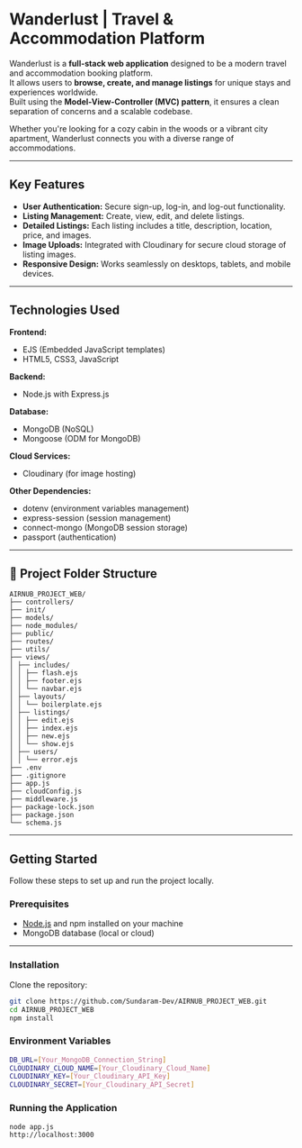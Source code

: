 # Wanderlust | Travel & Accommodation Platform

Wanderlust is a **full-stack web application** designed to be a modern travel and accommodation booking platform.  
It allows users to **browse, create, and manage listings** for unique stays and experiences worldwide.  
Built using the **Model-View-Controller (MVC) pattern**, it ensures a clean separation of concerns and a scalable codebase.  

Whether you're looking for a cozy cabin in the woods or a vibrant city apartment, Wanderlust connects you with a diverse range of accommodations.

---

##  Key Features

- **User Authentication:** Secure sign-up, log-in, and log-out functionality.  
- **Listing Management:** Create, view, edit, and delete listings.  
- **Detailed Listings:** Each listing includes a title, description, location, price, and images.  
- **Image Uploads:** Integrated with Cloudinary for secure cloud storage of listing images.  
- **Responsive Design:** Works seamlessly on desktops, tablets, and mobile devices.  

---

##  Technologies Used

**Frontend:**  
- EJS (Embedded JavaScript templates)  
- HTML5, CSS3, JavaScript  

**Backend:**  
- Node.js with Express.js  

**Database:**  
- MongoDB (NoSQL)  
- Mongoose (ODM for MongoDB)  

**Cloud Services:**  
- Cloudinary (for image hosting)  

**Other Dependencies:**  
- dotenv (environment variables management)  
- express-session (session management)  
- connect-mongo (MongoDB session storage)  
- passport (authentication)

---

## 📁 Project Folder Structure

```
AIRNUB_PROJECT_WEB/
├── controllers/
├── init/
├── models/
├── node_modules/
├── public/
├── routes/
├── utils/
├── views/
│ ├── includes/
│ │ ├── flash.ejs
│ │ ├── footer.ejs
│ │ └── navbar.ejs
│ ├── layouts/
│ │ └── boilerplate.ejs
│ ├── listings/
│ │ ├── edit.ejs
│ │ ├── index.ejs
│ │ ├── new.ejs
│ │ └── show.ejs
│ ├── users/
│ │ └── error.ejs
├── .env
├── .gitignore
├── app.js
├── cloudConfig.js
├── middleware.js
├── package-lock.json
├── package.json
└── schema.js

```


---

##  Getting Started

Follow these steps to set up and run the project locally.

### Prerequisites

- [Node.js](https://nodejs.org/) and npm installed on your machine  
- MongoDB database (local or cloud)

---

### Installation

Clone the repository:

```bash
git clone https://github.com/Sundaram-Dev/AIRNUB_PROJECT_WEB.git
cd AIRNUB_PROJECT_WEB
npm install
```

### Environment Variables

```bash
DB_URL=[Your_MongoDB_Connection_String]
CLOUDINARY_CLOUD_NAME=[Your_Cloudinary_Cloud_Name]
CLOUDINARY_KEY=[Your_Cloudinary_API_Key]
CLOUDINARY_SECRET=[Your_Cloudinary_API_Secret]
```

### Running the Application
```bash
node app.js
http://localhost:3000
```



